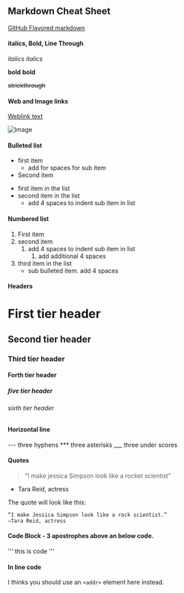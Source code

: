 ## Markdown Cheat Sheet

[GitHub Flavored markdown](https://guides.github.com/features/mastering-markdown/#GitHub-flavored-markdown)


#### italics, Bold, Line Through

*italics*
 _italics_

**bold**
 __bold__

~~strickthrough~~

<Hidden Text>


#### Web and Image links
[Weblink text](https://link.link/subpage)

![Image](https://link.link/image.png)


#### Bulleted list
* first item
   * add for spaces for sub item
* Second item

- first item in the list
- second item in the list
    - add 4 spaces to indent sub item in list


#### Numbered list
1. First item
2. second item
    1. add 4 spaces to indent sub item in list
        1. add additional 4 spaces
3. third item in the list
    - sub bulleted item. add 4 spaces


#### Headers
# First tier header
## Second tier header
### Third tier header
#### Forth tier header
##### five tier header
###### sixth tier header


#### Horizontal line
--- three hyphens
*** three asterisks
___ three under scores


#### Quotes
> "I make jessica Simpson look like a rocket scientist"
- Tara Reid, actress

The quote will look like this:

    “I make Jessica Simpson look like a rock scientist.”
    —Tara Reid, actress



#### Code Block - 3 apostrophes above an below code.  
'''
this is code
'''


#### In line code
I thinks you should use an `<addr>` element here instead.
